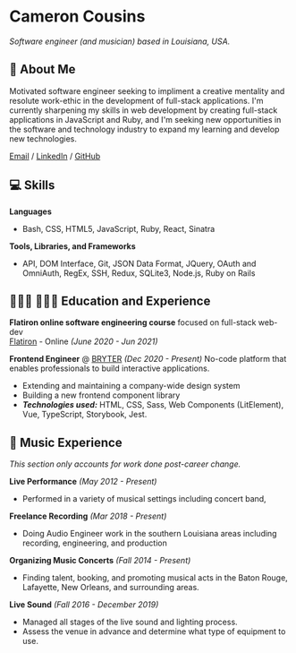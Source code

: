 # Cameron Cousins

_Software engineer (and musician) based in Louisiana, USA._

## 💬 About Me

 Motivated software engineer seeking to impliment a creative mentality and resolute work-ethic in the development of full-stack applications. I'm currently sharpening my skills in web development by creating full-stack applications in JavaScript and Ruby, and I'm seeking new opportunities in the software and technology industry to expand my learning and develop new technologies.

[Email](mailto:cameroncousins18@gmail.com) / [LinkedIn](https://www.linkedin.com/in/cameron-cousins-software-engineer/) / [GitHub](https://github.com/clone18476/) 

## 💻 Skills

**Languages** 
  - Bash, CSS, HTML5, JavaScript, Ruby, React, Sinatra
 
**Tools, Libraries, and Frameworks**
  - API, DOM Interface, Git, JSON Data Format, JQuery, OAuth and OmniAuth, RegEx, SSH, Redux, SQLite3, Node.js, Ruby on Rails


## 👩🏼‍🎓 👩🏼‍💻 Education and Experience

**Flatiron online software engineering course** focused on full-stack web-dev<br>
[Flatiron](https://www.flatironschool.com/) - Online _(June 2020 - Jun 2021)_ <br>

**Frontend Engineer** @ [BRYTER](https://bryter.io/) _(Dec 2020 - Present)_ 
No-code platform that enables professionals to build interactive applications.
  - Extending and maintaining a company-wide design system
  - Building a new frontend component library
  - **_Technologies used:_** HTML, CSS, Sass, Web Components (LitElement), Vue, TypeScript, Storybook, Jest.


##  🎼 Music Experience 

_This section only accounts for work done post-career change._

**Live Performance** _(May 2012 - Present)_ 
  - Performed in a variety of musical settings including concert band, 
  
**Freelance Recording** _(Mar 2018 - Present)_ 
  - Doing Audio Engineer work in the southern Louisiana areas including recording, engineering, and production
  
**Organizing Music Concerts** _(Fall 2014 - Present)_ 
  - Finding talent, booking, and promoting musical acts in the Baton Rouge, Lafayette, New Orleans, and surrounding areas.
  
**Live Sound** _(Fall 2016 - December 2019)_ 
  - Managed all stages of the live sound and lighting process.
  - Assess the venue in advance and determine what type of equipment to use.
